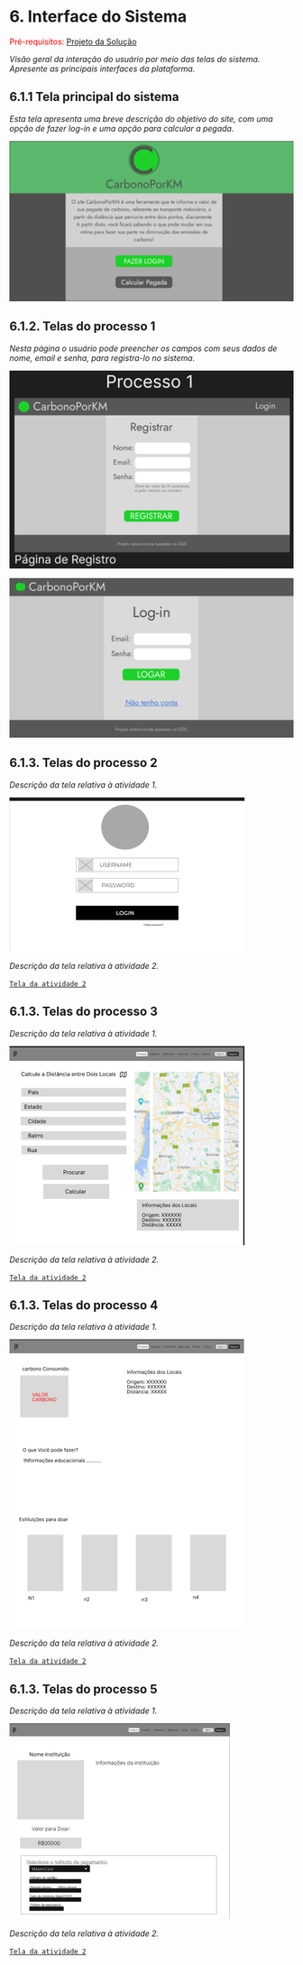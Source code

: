 
# 6. Interface do Sistema

<span style="color:red">Pré-requisitos: <a href="4-Projeto-Solucao.md"> Projeto da Solução</a></span>

_Visão geral da interação do usuário por meio das telas do sistema. Apresente as principais interfaces da plataforma._

## 6.1.1 Tela principal do sistema

_Esta tela apresenta uma breve descrição do objetivo do site, com uma opção de fazer log-in e uma opção para calcular a pegada._

![`Tela principal do sistema`](images/tela_home.png)


## 6.1.2. Telas do processo 1

_Nesta página o usuário pode preencher os campos com seus dados de nome, email e senha, para registra-lo no sistema._

![register](./images/tela_1.png)

![login](./images/tela_login.png)

## 6.1.3. Telas do processo 2

_Descrição da tela relativa à atividade 1._

![AS-IS](./images/tela_2.png)

_Descrição da tela relativa à atividade 2._

[`Tela da atividade 2`](images/)

## 6.1.3. Telas do processo 3

_Descrição da tela relativa à atividade 1._

![AS-IS](./images/tela_3.png)

_Descrição da tela relativa à atividade 2._

[`Tela da atividade 2`](images/)

## 6.1.3. Telas do processo 4

_Descrição da tela relativa à atividade 1._

![AS-IS](./images/tela_4.png)

_Descrição da tela relativa à atividade 2._

[`Tela da atividade 2`](images/)

## 6.1.3. Telas do processo 5

_Descrição da tela relativa à atividade 1._

![AS-IS](./images/tela_5.png)

_Descrição da tela relativa à atividade 2._

[`Tela da atividade 2`](images/)

